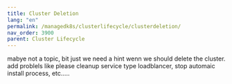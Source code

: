 ```yaml
---
title: Cluster Deletion
lang: "en"
permalink: /managedk8s/clusterlifecycle/clusterdeletion/
nav_order: 3900
parent: Cluster Lifecycle
---
```

mabye not a topic, bit just we need a hint wenn we should delete the cluster.
add problels like please cleanup service type loadblancer, stop automaic install process, etc.....
